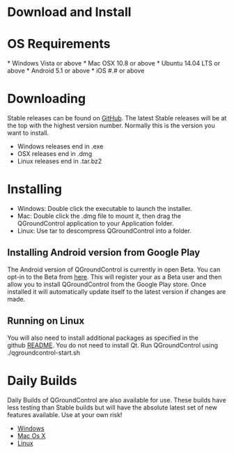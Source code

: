 # Download and Install

<h1>OS Requirements</h1>
* Windows Vista or above
* Mac OSX 10.8 or above
* Ubuntu 14.04 LTS or above
* Android 5.1 or above
* iOS #.# or above

<h1>Downloading</h1>
Stable releases can be found on <a href="https://github.com/mavlink/qgroundcontrol/releases/" target="_blank">GitHub</a>. The latest Stable releases will be at the top with the highest version number. Normally this is the version you want to install.
<ul>
	<li>Windows releases end in .exe</li>
	<li>OSX releases end in .dmg</li>
	<li>Linux releases end in .tar.bz2</li>
</ul>
<h1>Installing</h1>
<ul>
	<li>Windows: Double click the executable to launch the installer.</li>
	<li>Mac: Double click the .dmg file to mount it, then drag the QGroundControl application to your Application folder.</li>
	<li>Linux: Use tar to descompress QGroundControl into a folder.</li>
</ul>
<h2>Installing Android version from Google Play</h2>
The Android version of QGroundControl is currently in open Beta. You can opt-in to the Beta from <a href="https://play.google.com/apps/testing/org.mavlink.qgroundcontrol" target="_blank">here</a>. This will register your as a Beta user and then allow you to install QGroundControl from the Google Play store. Once installed it will automatically update itself to the latest version if changes are made.
<h2>Running on Linux</h2>
You will also need to install additional packages as specified in the github <a class="urlextern" title="https://github.com/mavlink/qgroundcontrol" href="https://github.com/mavlink/qgroundcontrol" rel="nofollow">README</a>. You do not need to install Qt. Run QGroundControl using ./qgroundcontrol-start.sh
<h1>Daily Builds</h1>
Daily Builds of QGroundControl are also available for use. These builds have less testing than Stable builds but will have the absolute latest set of new features available. Use at your own risk!
<ul>
	<li class="level1">
<div class="li"><a class="urlextern" title="https://s3-us-west-2.amazonaws.com/qgroundcontrol/master/qgroundcontrol-installer.exe" href="http://Windows" rel="nofollow">Windows</a></div></li>
	<li class="level1">
<div class="li"><a class="urlextern" title="http://qgroundcontrol.s3.amazonaws.com/master/qgroundcontrol.dmg?dl=0" href="http://qgroundcontrol.s3.amazonaws.com/master/qgroundcontrol.dmg?dl=0" rel="nofollow">Mac Os X</a></div></li>
	<li class="level1">
<div class="li"><a class="urlextern" title="http://qgroundcontrol.s3.amazonaws.com/master/qgroundcontrol.tar.bz2?dl=0" href="http://qgroundcontrol.s3.amazonaws.com/master/qgroundcontrol.tar.bz2?dl=0" rel="nofollow">Linux</a></div></li>
</ul>

